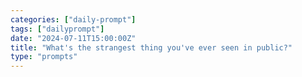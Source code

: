 ```yaml
---
categories: ["daily-prompt"]
tags: ["dailyprompt"]
date: "2024-07-11T15:00:00Z"
title: "What's the strangest thing you've ever seen in public?"
type: "prompts"
---
```

